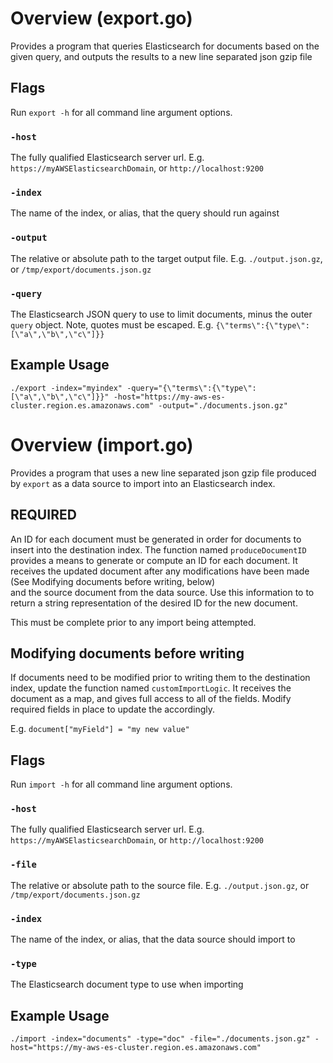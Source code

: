 # Overview (export.go)
Provides a program that queries Elasticsearch for documents based on the given query, and outputs the results to a new line separated json gzip file

## Flags
Run `export -h` for all command line argument options.

### `-host`
The fully qualified Elasticsearch server url. E.g. `https://myAWSElasticsearchDomain`, or `http://localhost:9200`

### `-index`
The name of the index, or alias, that the query should run against

### `-output`
The relative or absolute path to the target output file. E.g. `./output.json.gz`, or `/tmp/export/documents.json.gz`

### `-query`
The Elasticsearch JSON query to use to limit documents, minus the outer `query` object. Note, quotes must be escaped.
E.g. `{\"terms\":{\"type\":[\"a\",\"b\",\"c\"]}}`

## Example Usage
`./export -index="myindex" -query="{\"terms\":{\"type\":[\"a\",\"b\",\"c\"]}}" -host="https://my-aws-es-cluster.region.es.amazonaws.com" -output="./documents.json.gz"` 

# Overview (import.go)
Provides a program that uses a new line separated json gzip file produced by `export` as a data source to import into an Elasticsearch index.

## REQUIRED
An ID for each document must be generated in order for documents to insert into the destination index. The function named `produceDocumentID` provides a means to 
generate or compute an ID for each document. It receives the updated document after any modifications have been made (See Modifying documents before writing, below)  
and the source document from the data source. Use this information to to return a string representation of the desired ID for the new document.  

This must be complete prior to any import being attempted.  

## Modifying documents before writing
If documents need to be modified prior to writing them to the destination index, update the function named `customImportLogic`. It receives the document as a map,
and gives full access to all of the fields. Modify required fields in place to update the accordingly.  

E.g. `document["myField"] = "my new value"`

## Flags
Run `import -h` for all command line argument options.

### `-host`
The fully qualified Elasticsearch server url. E.g. `https://myAWSElasticsearchDomain`, or `http://localhost:9200`

### `-file`
The relative or absolute path to the source file. E.g. `./output.json.gz`, or `/tmp/export/documents.json.gz`

### `-index`
The name of the index, or alias, that the data source should import to

### `-type`
The Elasticsearch document type to use when importing

## Example Usage
`./import -index="documents" -type="doc" -file="./documents.json.gz" -host="https://my-aws-es-cluster.region.es.amazonaws.com"`